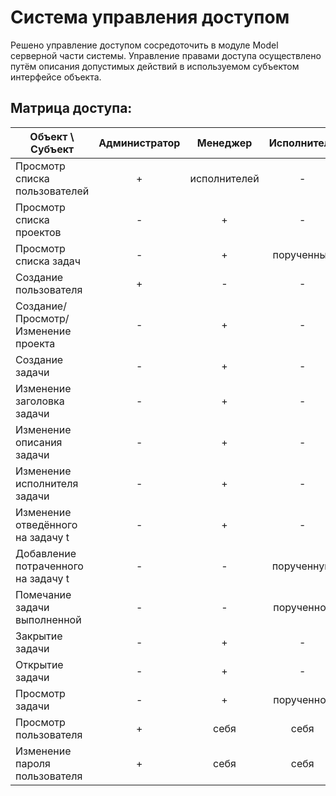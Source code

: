 # Система управления доступом

Решено управление доступом сосредоточить в модуле Model серверной части системы.
Управление правами доступа осуществлено путём описания допустимых действий
в используемом субъектом интерфейсе объекта.

## Матрица доступа:

Объект \ Субъект                    | Администратор | Менеджер      | Исполнитель
----------------------------------- |:-------------:|:-------------:|:-----------:
Просмотр списка пользователей       | +             | исполнителей  | -
Просмотр списка проектов            | -             | +             | -
Просмотр списка задач               | -             | +             | порученных
Создание пользователя               | +             | -             | - 
Создание/Просмотр/Изменение проекта | -             | +             | - 
Создание задачи                     | -             | +             | -
Изменение заголовка задачи          | -             | +             | -
Изменение описания задачи           | -             | +             | -
Изменение исполнителя задачи        | -             | +             | -
Изменение отведённого на задачу t   | -             | +             | -
Добавление потраченного на задачу t | -             | -             | порученную
Помечание задачи выполненной        | -             | -             | порученной
Закрытие задачи                     | -             | +             | -
Открытие задачи                     | -             | +             | -
Просмотр задачи                     | -             | +             | порученной
Просмотр пользователя               | +             | себя          | себя
Изменение пароля пользователя       | +             | себя          | cебя
